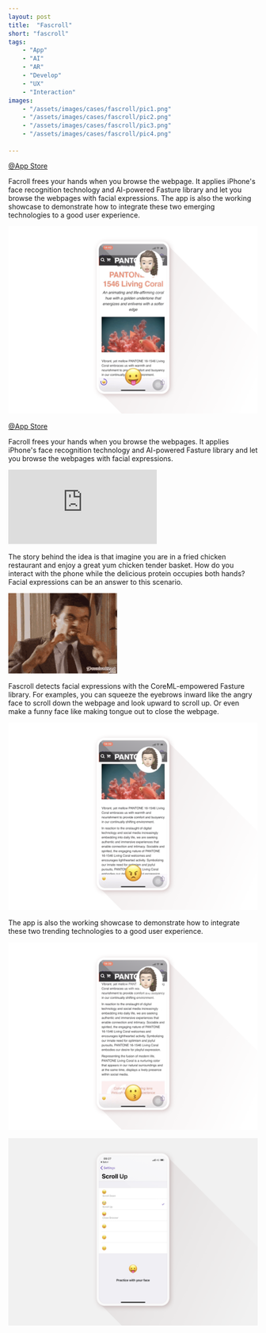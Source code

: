 ```yaml
---
layout: post
title:  "Fascroll"
short: "fascroll"
tags:
    - "App"
    - "AI"
    - "AR"
    - "Develop"
    - "UX"
    - "Interaction"
images: 
    - "/assets/images/cases/fascroll/pic1.png"
    - "/assets/images/cases/fascroll/pic2.png"
    - "/assets/images/cases/fascroll/pic3.png"
    - "/assets/images/cases/fascroll/pic4.png"

---
```

[@App Store](https://apps.apple.com/app/fascroll/id1443704703)

<!--summary-->

Facroll frees your hands when you browse the webpage. It applies iPhone's face recognition technology and AI-powered Fasture library and let you browse the webpages with facial expressions. The app is also the working showcase to demonstrate how to integrate these two emerging technologies to a good user experience.

<!--more-->
![Web surfing with your face](/assets/images/cases/fascroll/pic1.png)

[@App Store](https://apps.apple.com/app/fascroll/id1443704703)

Facroll frees your hands when you browse the webpages. It applies iPhone's face recognition technology and AI-powered Fasture library and let you browse the webpages with facial expressions.

<div class="video-embed"><iframe src="https://www.youtube.com/embed/5LRTkAtT9b8" frameborder="0" allow="accelerometer; autoplay; encrypted-media; gyroscope; picture-in-picture" allowfullscreen></iframe></div>

The story behind the idea is that imagine you are in a fried chicken restaurant and enjoy a great yum chicken tender basket. How do you interact with the phone while the delicious protein occupies both hands? Facial expressions can be an answer to this scenario.

![Web surfing with your face](/assets/images/cases/fascroll/gorge.gif)

Fascroll detects facial expressions with the CoreML-empowered Fasture library. For examples, you can squeeze the eyebrows inward like the angry face to scroll down the webpage and look upward to scroll up. Or even make a funny face like making tongue out to close the webpage.

![Web surfing with your face](/assets/images/cases/fascroll/pic2.png)

The app is also the working showcase to demonstrate how to integrate these two trending technologies to a good user experience.

![Web surfing with your face](/assets/images/cases/fascroll/pic3.png)

![Web surfing with your face](/assets/images/cases/fascroll/pic4.png)